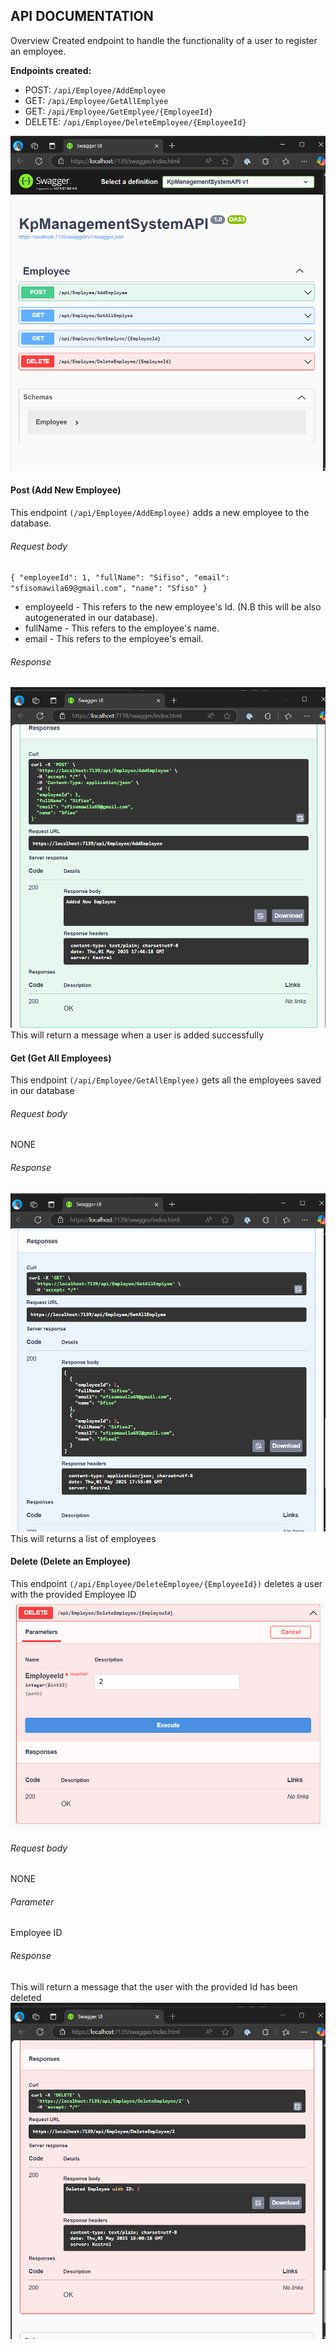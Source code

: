 ## API DOCUMENTATION
Overview
Created endpoint to handle the functionality of a user to register an employee.

**Endpoints created:**
- POST: `/api/Employee/AddEmployee`
- GET: `/api/Employee/GetAllEmplyee`
- GET: `/api/Employee/GetEmplyee/{EmployeeId}`
- DELETE: `/api/Employee/DeleteEmployee/{EmployeeId}`

![alt text](<swagger_screenshot.png>)

#### Post (Add New Employee)
This endpoint `(/api/Employee/AddEmployee)` adds a new employee to the database.

###### Request body
`{
  "employeeId": 1,
  "fullName": "Sifiso",
  "email": "sfisomawila69@gmail.com",
  "name": "Sfiso"
}`

- employeeId - This refers to the new employee's Id. (N.B this will be also autogenerated in our database).
- fullName - This refers to the employee's name.
- email - This refers to the employee's email.


###### Response
![alt text](image.png)
This will return a message when a user is added successfully



#### Get (Get All Employees)
This endpoint `(/api/Employee/GetAllEmplyee)` gets all the employees saved in our database

###### Request body
NONE

###### Response
![alt text](image-1.png)
This will returns a list of employees

#### Delete (Delete an Employee)
This endpoint `(/api/Employee/DeleteEmployee/{EmployeeId})` deletes a user with the provided Employee ID 
![alt text](image-2.png)

###### Request body
NONE

###### Parameter
Employee ID

###### Response
This will return a message that the user with the provided Id has been deleted
![alt text](image-3.png)
